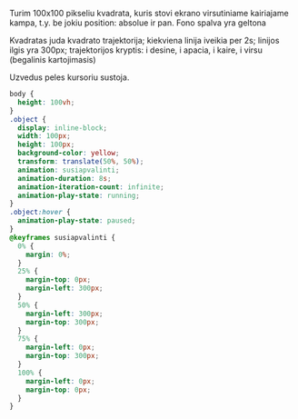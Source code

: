 Turim 100x100 pikseliu kvadrata, kuris stovi ekrano virsutiniame kairiajame kampa, t.y. be jokiu position: absolue ir pan. Fono spalva yra geltona

Kvadratas juda kvadrato trajektorija; kiekviena linija iveikia per 2s; linijos ilgis yra 300px; trajektorijos kryptis: i desine, i apacia, i kaire, i virsu (begalinis kartojimasis)

Uzvedus peles kursoriu sustoja.

```css
body {
  height: 100vh;
}
.object {
  display: inline-block;
  width: 100px;
  height: 100px;
  background-color: yellow;
  transform: translate(50%, 50%);
  animation: susiapvalinti;
  animation-duration: 8s;
  animation-iteration-count: infinite;
  animation-play-state: running;
}
.object:hover {
  animation-play-state: paused;
}
@keyframes susiapvalinti {
  0% {
    margin: 0%;
  }
  25% {
    margin-top: 0px;
    margin-left: 300px;
  }
  50% {
    margin-left: 300px;
    margin-top: 300px;
  }
  75% {
    margin-left: 0px;
    margin-top: 300px;
  }
  100% {
    margin-left: 0px;
    margin-top: 0px;
  }
}
```
